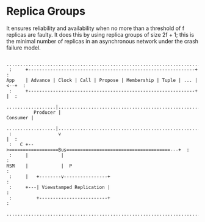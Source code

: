 # Replica Groups

It ensures reliability and availability when no more than a threshold of f replicas are faulty. It does this by using replica groups of size 2f + 1; this is the minimal number of replicas in an asynchronous network under the crash failure model.


```  
 ............................................................................     
 :     +-------------------------------------------------------------+      :
App    | Advance | Clock | Call | Propose | Membership | Tuple | ... |<--+  : 
 :     +-------------------------------------------------------------+   |  :
 ..................|.....................................................|...
          Producer |                                            Consumer |
 ..................|.....................................................|...
 :                 v                                                     |  :
 :   C +-->==================Bus======================================---+  :
 :     |            |                                                       :
RSM    |            |  P                                                    : 
 :     |   +--------v----------------+                                      :
 :     +---| Viewstamped Replication |                                      :
 :         +-------------------------+                                      :
 ............................................................................
              
              
```